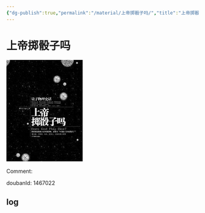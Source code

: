```yaml
---
{"dg-publish":true,"permalink":"/material/上帝掷骰子吗/","title":"上帝掷骰子吗"}
---
```



# 上帝掷骰子吗

![image](https://raw.githubusercontent.com/HiraethEcho/picx-images-hosting/master/picgo/202505281705408.png)

Comment: 



doubanId: 1467022

## log

